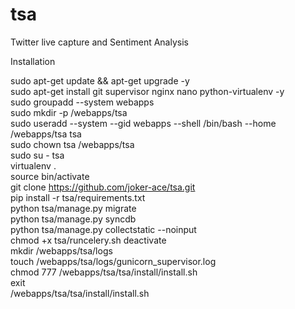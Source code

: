 tsa
===

Twitter live capture and Sentiment Analysis

Installation

sudo apt-get update && apt-get upgrade -y<br/>
sudo apt-get install git supervisor nginx nano python-virtualenv -y<br/>
sudo groupadd --system webapps<br/>
sudo mkdir -p /webapps/tsa<br/>
sudo useradd --system --gid webapps --shell /bin/bash --home /webapps/tsa tsa<br/>
sudo chown tsa /webapps/tsa<br/>
sudo su - tsa<br/>
virtualenv .<br/>
source bin/activate<br/>
git clone https://github.com/joker-ace/tsa.git<br/>
pip install -r tsa/requirements.txt<br/>
python tsa/manage.py migrate<br/>
python tsa/manage.py syncdb<br/>
python tsa/manage.py collectstatic --noinput<br/>
chmod +x tsa/runcelery.sh
deactivate<br/>
mkdir /webapps/tsa/logs<br/>
touch /webapps/tsa/logs/gunicorn_supervisor.log<br/>
chmod 777 /webapps/tsa/tsa/install/install.sh<br/>
exit<br/>
/webapps/tsa/tsa/install/install.sh<br/>